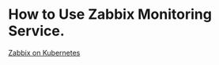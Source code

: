 # How to Use Zabbix Monitoring Service.

[Zabbix on Kubernetes](https://github.com/bezarsnba/zabbix-on-kubernetes.git)
